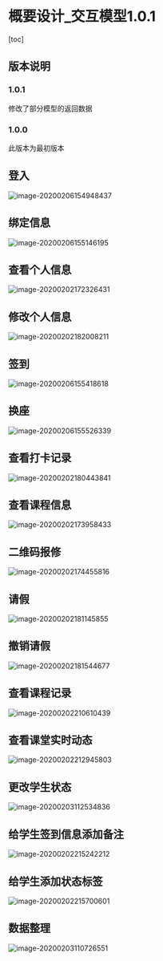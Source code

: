 # 概要设计_交互模型1.0.1

[toc]

## 版本说明

### 1.0.1

修改了部分模型的返回数据

### 1.0.0

此版本为最初版本



## 登入

![image-20200206154948437](C:\Users\yinzi\AppData\Roaming\Typora\typora-user-images\image-20200206154948437.png)



## 绑定信息

![image-20200206155146195](C:\Users\yinzi\AppData\Roaming\Typora\typora-user-images\image-20200206155146195.png)



## 查看个人信息

![image-20200202172326431](C:\Users\yinzi\AppData\Roaming\Typora\typora-user-images\image-20200202172326431.png)



## 修改个人信息

![image-20200202182008211](C:\Users\yinzi\AppData\Roaming\Typora\typora-user-images\image-20200202182008211.png)



## 签到

![image-20200206155418618](C:\Users\yinzi\AppData\Roaming\Typora\typora-user-images\image-20200206155418618.png)



## 换座

![image-20200206155526339](C:\Users\yinzi\AppData\Roaming\Typora\typora-user-images\image-20200206155526339.png)



## 查看打卡记录

![image-20200202180443841](C:\Users\yinzi\AppData\Roaming\Typora\typora-user-images\image-20200202180443841.png)



## 查看课程信息

![image-20200202173958433](C:\Users\yinzi\AppData\Roaming\Typora\typora-user-images\image-20200202173958433.png)



## 二维码报修

![image-20200202174455816](C:\Users\yinzi\AppData\Roaming\Typora\typora-user-images\image-20200202174455816.png)



## 请假

![image-20200202181145855](C:\Users\yinzi\AppData\Roaming\Typora\typora-user-images\image-20200202181145855.png)



## 撤销请假

![image-20200202181544677](C:\Users\yinzi\AppData\Roaming\Typora\typora-user-images\image-20200202181544677.png)



## 查看课程记录

![image-20200202210610439](C:\Users\yinzi\AppData\Roaming\Typora\typora-user-images\image-20200202210610439.png)



## 查看课堂实时动态

![image-20200202212945803](C:\Users\yinzi\AppData\Roaming\Typora\typora-user-images\image-20200202212945803.png)



## 更改学生状态

![image-20200203112534836](C:\Users\yinzi\AppData\Roaming\Typora\typora-user-images\image-20200203112534836.png)



## 给学生签到信息添加备注

![image-20200202215242212](C:\Users\yinzi\AppData\Roaming\Typora\typora-user-images\image-20200202215242212.png)



## 给学生添加状态标签

![image-20200202215700601](C:\Users\yinzi\AppData\Roaming\Typora\typora-user-images\image-20200202215700601.png)



## 数据整理

![image-20200203110726551](C:\Users\yinzi\AppData\Roaming\Typora\typora-user-images\image-20200203110726551.png)

